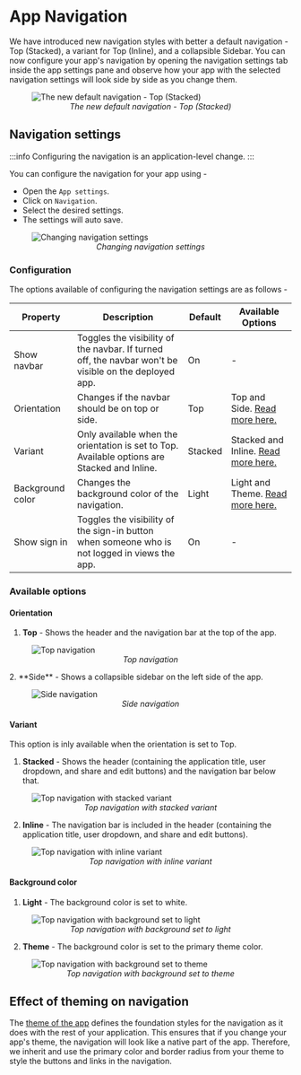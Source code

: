 # App Navigation

We have introduced new navigation styles with better a default navigation - Top (Stacked), a variant for Top (Inline), and a collapsible Sidebar. You can now configure your app's navigation by opening the navigation settings tab inside the app settings pane and observe how your app with the selected navigation settings will look side by side as you change them.

<figure>
  <img src="/img/app-navigation-new-default.png" alt="The new default navigation - Top (Stacked)"/>
  <figcaption align="center"><i>The new default navigation - Top (Stacked)</i></figcaption>
</figure>

## Navigation settings

:::info
Configuring the navigation is an application-level change.
:::

You can configure the navigation for your app using -

- Open the `App settings`.
- Click on `Navigation`.
- Select the desired settings.
- The settings will auto save.

<figure>
  <img src="/img/app-navigation-settings.gif" alt="Changing navigation settings"/>
  <figcaption align="center"><i>Changing navigation settings</i></figcaption>
</figure>

### Configuration

The options available of configuring the navigation settings are as follows -

| Property         | Description                                                                                           | Default | Available Options                                                      |
| ---------------- | ----------------------------------------------------------------------------------------------------- | ------- | ---------------------------------------------------------------------- |
| Show navbar      | Toggles the visibility of the navbar. If turned off, the navbar won't be visible on the deployed app. | On      | -                                                                      |
| Orientation      | Changes if the navbar should be on top or side.                                                       | Top     | Top and Side. [Read more here.](app-navigation.md#orientation)         |
| Variant          | Only available when the orientation is set to Top. Available options are Stacked and Inline.          | Stacked | Stacked and Inline. [Read more here.](app-navigation.md#variant)       |
| Background color | Changes the background color of the navigation.                                                       | Light   | Light and Theme. [Read more here.](app-navigation.md#background-color) |
| Show sign in     | Toggles the visibility of the sign-in button when someone who is not logged in views the app.         | On      | -                                                                      |

### Available options

#### Orientation

1. **Top** - Shows the header and the navigation bar at the top of the app.
<figure>
  <img src="/img/app-navigation-top-stacked.png" alt="Top navigation"/>
  <figcaption align="center"><i>Top navigation</i></figcaption>
</figure>
2. **Side** - Shows a collapsible sidebar on the left side of the app.
<figure>
  <img src="/img/app-navigation-side.png" alt="Side navigation"/>
  <figcaption align="center"><i>Side navigation</i></figcaption>
</figure>

#### Variant

This option is inly available when the orientation is set to Top.

1. **Stacked** - Shows the header (containing the application title, user dropdown, and share and edit buttons) and the navigation bar below that.
<figure>
  <img src="/img/app-navigation-top-stacked.png" alt="Top navigation with stacked variant"/>
  <figcaption align="center"><i>Top navigation with stacked variant</i></figcaption>
</figure>

2. **Inline** - The navigation bar is included in the header (containing the application title, user dropdown, and share and edit buttons).
<figure>
  <img src="/img/app-navigation-top-inline.png" alt="Top navigation with inline variant"/>
  <figcaption align="center"><i>Top navigation with inline variant</i></figcaption>
</figure>

#### Background color

1. **Light** - The background color is set to white.
<figure>
  <img src="/img/app-navigation-top-stacked.png" alt="Top navigation with background set to light"/>
  <figcaption align="center"><i>Top navigation with background set to light</i></figcaption>
</figure>

2. **Theme** - The background color is set to the primary theme color.
<figure>
  <img src="/img/app-navigation-theme.png" alt="Top navigation with background set to theme"/>
  <figcaption align="center"><i>Top navigation with background set to theme</i></figcaption>
</figure>

## Effect of theming on navigation

The [theme of the app](app-theming.md) defines the foundation styles for the navigation as it does with the rest of your application. This ensures that if you change your app's theme, the navigation will look like a native part of the app. Therefore, we inherit and use the primary color and border radius from your theme to style the buttons and links in the navigation.